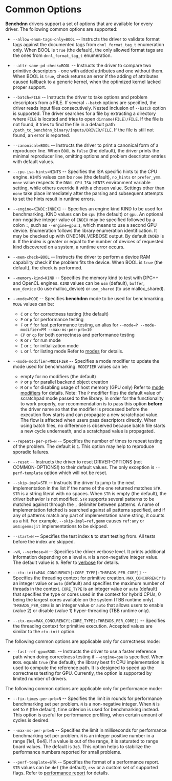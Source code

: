 # Common Options

**Benchdnn** drivers support a set of options that are available for every
driver. The following common options are supported:

* `--allow-enum-tags-only=BOOL` -- Instructs the driver to validate format tags
  against the documented tags from `dnnl_format_tag_t` enumeration only. When
  BOOL is `true` (the default), the only allowed format tags are the ones from
  `dnnl_format_tag_t` enumeration.

* `--attr-same-pd-check=BOOL` -- Instructs the driver to compare two primitive
  descriptors - one with added attributes and one without them. When BOOL is
  `true`, check returns an error if the adding of attributes caused fallback to
  a generic kernel, when the optimized kernel lacked proper support.

* `--batch=FILE` -- Instructs the driver to take options and problem descriptors
  from a FILE. If several `--batch` options are specified, the driver reads
  input files consecutively. Nested inclusion of `--batch` option is supported.
  The driver searches for a file by extracting a directory where `FILE` is
  located and tries to open `dirname(FILE)/FILE`. If the file is not found, it
  tries to find the file in a default path
  `/path_to_benchdnn_binary/inputs/DRIVER/FILE`. If the file is still not
  found, an error is reported.

* `--canonical=BOOL` -- Instructs the driver to print a canonical form of a
  reproducer line. When `BOOL` is `false` (the default), the driver prints the
  minimal reproducer line, omitting options and problem descriptor entries with
  default values.

* `--cpu-isa-hints=HINTS` -- Specifies the ISA specific hints to the CPU engine.
  `HINTS` values can be `none` (the default), `no_hints` or `prefer_ymm`.
  `none` value respects the `DNNL_CPU_ISA_HINTS` environment variable setting,
  while others override it with a chosen value. Settings other than `none` take
  place immediately after the parsing and subsequent attempts to set the hints
  result in runtime errors.

* `--engine=KIND[:INDEX]` -- Specifies an engine kind KIND to be used for
  benchmarking. KIND values can be `cpu` (the default) or `gpu`. An optional
  non-negative integer value of `INDEX` may be specified followed by a colon
  `:`, such as `--engine=gpu:1`, which means to use a second GPU device.
  Enumeration follows the library enumeration identification. It may be
  checked up with ONEDNN_VERBOSE output. By default `INDEX` is `0`. If the
  index is greater or equal to the number of devices of requested kind
  discovered on a system, a runtime error occurs.

* `--mem-check=BOOL` -- Instructs the driver to perform a device RAM capability
  check if the problem fits the device. When BOOL is `true` (the default), the
  check is performed.

* `--memory-kind=KIND` -- Specifies the memory kind to test with DPC++ and
  OpenCL engines. `KIND` values can be `usm` (default), `buffer`, `usm_device`
  (to use malloc_device) or `usm_shared` (to use malloc_shared).

* `--mode=MODE` -- Specifies **benchdnn** mode to be used for benchmarking.
  `MODE` values can be:
    - `C` or `c` for correctness testing (the default)
    - `P` or `p` for performance testing
    - `F` or `f` for fast performance testing, an alias for
                 `--mode=P --mode-modifier=PM --max-ms-per-prb=10`
    - `CP` or `cp` for both correctness and performance testing
    - `R` or `r` for run mode
    - `I` or `i` for initialization mode
    - `L` or `l` for listing mode
  Refer to [modes](benchdnn_general_info.md) for details.

* `--mode-modifier=MODIFIER` -- Specifies a mode modifier to update the mode
  used for benchmarking. `MODIFIER` values can be:
    - empty for no modifiers (the default)
    - `P` or `p` for parallel backend object creation
    - `M` or `m` for disabling usage of host memory (GPU only)
  Refer to [mode modifiers](benchdnn_general_info.md) for details.
  Note: The `P` modifier flips the default value of scratchpad mode passed to
  the library. In order for the functionality to work properly, our
  recommendation is to pass this option **before** the driver name so that the
  modifier is processed before the execution flow starts and can propagate a
  new scratchpad value. The flow is affected when users pass descriptors
  directly. When using batch files, no difference is observed because batch
  file starts a new cycle underneath, and a scratchpad value is propagated.

* `--repeats-per-prb=N` -- Specifies the number of times to repeat testing of
  the problem. The default is `1`. This option may help to reproduce sporadic
  failures.

* `--reset` -- Instructs the driver to reset DRIVER-OPTIONS (not
  COMMON-OPTIONS!) to their default values. The only exception is
  `--perf-template` option which will not be reset.

* `--skip-impl=STR` -- Instructs the driver to jump to the next implementation
  in the list if the name of the one returned matches `STR`. `STR` is a string
  literal with no spaces. When `STR` is empty (the default), the driver
  behavior is not modified. `STR` supports several patterns to be matched
  against through the `,` delimiter between patterns. A name of implementation
  fetched is searched against all patterns specified, and if any of patterns
  match any part of implementation name string, it counts as a hit. For
  example, `--skip-impl=ref,gemm` causes `ref:any` or `x64:gemm:jit`
  implementations to be skipped.

* `--start=N` -- Specifies the test index `N` to start testing from. All tests
  before the index are skipped.

* `-vN`, `--verbose=N` -- Specifies the driver verbose level. It prints
  additional information depending on a level `N`. `N` is a non-negative
  integer value. The default value is `0`. Refer to [verbose](knobs_verbose.md)
  for details.

* `--ctx-init=MAX_CONCURENCY[:CORE_TYPE[:THREADS_PER_CORE]]` --
  Specifies the threading context for primitive creation.
  `MAX_CONCURRENCY` is an integer value or `auto` (default) and
  specifies the maximum number of threads in the context.
  `CORE_TYPE` is an integer value or `auto` (default) that specifies the
  type or cores used in the context for hybrid CPUs, 0 being the
  largest cores available on the system (TBB runtime only).
  `THREADS_PER_CORE` is an integer value or `auto` that allows users to
  enable (value 2) or disable (value 1) hyper-threading (TBB runtime only).

* `--ctx-exe=MAX_CONCURENCY[:CORE_TYPE[:THREADS_PER_CORE]]` --
  Specifies the threading context for primitive execution.
  Accepted values are similar to the `ctx-init` option.

The following common options are applicable only for correctness mode:

* `--fast-ref-gpu=BOOL` -- Instructs the driver to use a faster reference path
  when doing correctness testing if `--engine=gpu` is specified. When `BOOL`
  equals `true` (the default), the library best fit CPU implementation is used
  to compute the reference path. It is designed to speed up the correctness
  testing for GPU. Currently, the option is supported by limited number of
  drivers.

The following common options are applicable only for performance mode:

* `--fix-times-per-prb=N` -- Specifies the limit in rounds for performance
  benchmarking set per problem. `N` is a non-negative integer. When `N` is set
  to `0` (the default), time criterion is used for benchmarking instead. This
  option is useful for performance profiling, when certain amount of cycles is
  desired.

* `--max-ms-per-prb=N` -- Specifies the limit in milliseconds for performance
  benchmarking set per problem. `N` is an integer positive number in a range
  [1e1, 6e4]. If a value is out of the range, it is saturated to range
  board values. The default is `3e3`. This option helps to stabilize the
  performance numbers reported for small problems.

* `--perf-template=STR` -- Specifies the format of a performance report. `STR`
  values can be `def` (the default), `csv` or a custom set of supported flags.
  Refer to [performance report](knobs_perf_report.md) for details.
